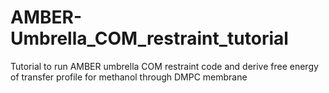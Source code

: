 # AMBER-Umbrella_COM_restraint_tutorial
Tutorial to run AMBER umbrella COM restraint code and derive free energy of transfer profile for methanol through DMPC membrane
